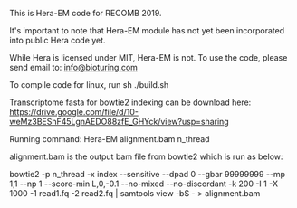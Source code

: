 This is Hera-EM code for RECOMB 2019.

It's important to note that Hera-EM module has not yet been incorporated into public Hera code yet.

While Hera is licensed under MIT, Hera-EM is not. To use the code, please send email to: info@bioturing.com

To compile code for linux, run sh ./build.sh

Transcriptome fasta for bowtie2 indexing can be download here: https://drive.google.com/file/d/10-weMz3BEShF45LgnAEDO88zfE_GHYck/view?usp=sharing

Running command: Hera-EM alignment.bam n_thread

alignment.bam is the output bam file from bowtie2 which is run as below:

bowtie2 -p n_thread -x index --sensitive --dpad 0 --gbar 99999999 --mp 1,1 --np 1 --score-min L,0,-0.1 --no-mixed --no-discordant -k 200 -I 1 -X 1000 -1 read1.fq -2 read2.fq | samtools view -bS - > alignment.bam
